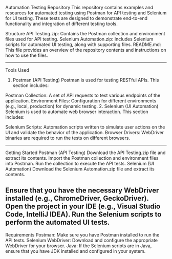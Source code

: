 Automation Testing Repository
This repository contains examples and resources for automated testing using Postman for API testing and Selenium for UI testing. These tests are designed to demonstrate end-to-end functionality and integration of different testing tools.

Structure
API Testing.zip: Contains the Postman collection and environment files used for API testing.
Selenium Automation.zip: Includes Selenium scripts for automated UI testing, along with supporting files.
README.md: This file provides an overview of the repository contents and instructions on how to use the files.

----------------------------------------------------------------------------------------------------------------------------------------------------------------------------------------------------------------------
Tools Used
1. Postman (API Testing)
Postman is used for testing RESTful APIs. This section includes:

Postman Collection: A set of API requests to test various endpoints of the application.
Environment Files: Configuration for different environments (e.g., local, production) for dynamic testing.
2. Selenium (UI Automation)
Selenium is used to automate web browser interaction. This section includes:

Selenium Scripts: Automation scripts written to simulate user actions on the UI and validate the behavior of the application.
Browser Drivers: WebDriver binaries are required to run the tests on different browsers.

--------------------------------------------------------------------------------------------------------------------------------------------------------------------------------------------------------------------
Getting Started
Postman (API Testing)
Download the API Testing.zip file and extract its contents.
Import the Postman collection and environment files into Postman.
Run the collection to execute the API tests.
Selenium (UI Automation)
Download the Selenium Automation.zip file and extract its contents.

Ensure that you have the necessary WebDriver installed (e.g., ChromeDriver, GeckoDriver).
Open the project in your IDE (e.g., Visual Studio Code, IntelliJ IDEA).
Run the Selenium scripts to perform the automated UI tests.
--------------------------------------------------------------------------------------------------------------------------------------------------------------------------------------------------------------------
Requirements
Postman: Make sure you have Postman installed to run the API tests.
Selenium WebDriver: Download and configure the appropriate WebDriver for your browser.
Java: If the Selenium scripts are in Java, ensure that you have JDK installed and configured in your system.

